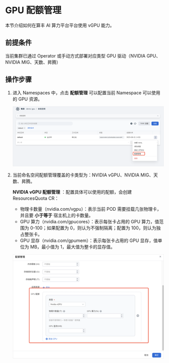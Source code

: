 # GPU 配额管理

本节介绍如何在算丰 AI 算力平台平台使用 vGPU 能力。

## 前提条件

当前集群已通过 Operator 或手动方式部署对应类型 GPU 驱动（NVIDIA GPU、NVIDIA MIG、天数、昇腾）

## 操作步骤

1. 进入 Namespaces 中，点击 **配额管理** 可以配置当前 Namespace 可以使用的 GPU 资源。

    ![配额管理](../../../images/cluster-ns.png)

2. 当前命名空间配额管理覆盖的卡类型为：NVIDIA vGPU、NVIDIA MIG、天数、昇腾。

    **NVIDIA vGPU 配额管理** ：配置具体可以使用的配额，会创建 ResourcesQuota CR：

    - 物理卡数量（nvidia.com/vgpu）：表示当前 POD 需要挂载几张物理卡，并且要 **小于等于** 宿主机上的卡数量。
    - GPU 算力（nvidia.com/gpucores）：表示每张卡占用的 GPU 算力，值范围为 0-100；如果配置为 0，则认为不强制隔离；配置为 100，则认为独占整张卡。
    - GPU 显存（nvidia.com/gpumem）：表示每张卡占用的 GPU 显存，值单位为 MB，最小值为 1，最大值为整卡的显存值。

    ![卡类型](../../../images/vgpu-quota.png)
